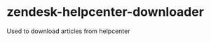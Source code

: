 zendesk-helpcenter-downloader
=============================
Used to download articles from helpcenter
